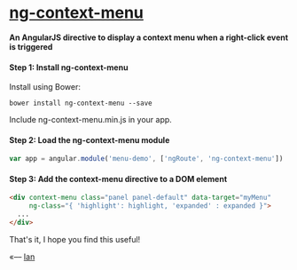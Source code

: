# [ng-context-menu](http://ianwalter.github.io/ng-context-menu/)
**An AngularJS directive to display a context menu when a right-click event is triggered**

#### Step 1: Install ng-context-menu

Install using Bower:

```
bower install ng-context-menu --save
```

Include ng-context-menu.min.js in your app.

#### Step 2: Load the ng-context-menu module

```javascript
var app = angular.module('menu-demo', ['ngRoute', 'ng-context-menu'])
```

#### Step 3: Add the context-menu directive to a DOM element

```html
<div context-menu class="panel panel-default" data-target="myMenu"
     ng-class="{ 'highlight': highlight, 'expanded' : expanded }">
  ...
</div>
```


That's it, I hope you find this useful!

«–– [Ian](http://www.iankwalter.com)
